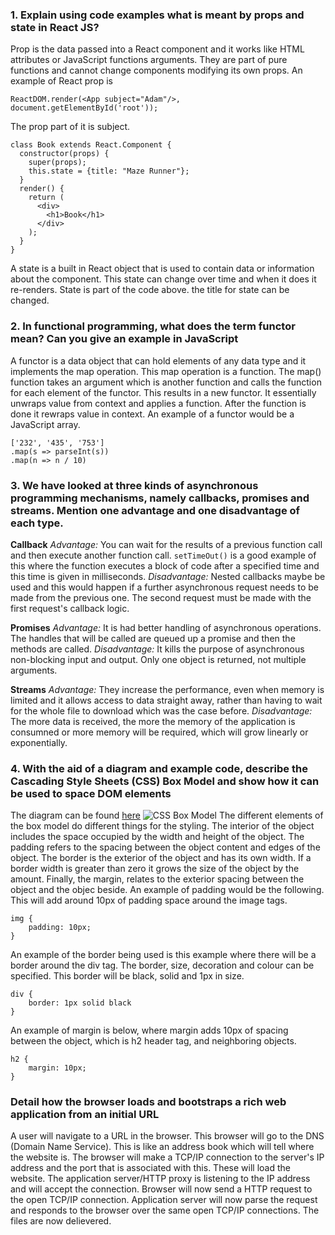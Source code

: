 ### 1. Explain using code examples what is meant by props and state in React JS?
Prop is the data passed into a React component and it works like HTML attributes or JavaScript functions arguments. They are part of pure functions and cannot change components modifying its own props. An example of React prop  is 
```
ReactDOM.render(<App subject="Adam"/>, document.getElementById('root'));
```
The prop part of it is subject.
```
class Book extends React.Component {
  constructor(props) {
    super(props);
    this.state = {title: "Maze Runner"};
  }
  render() {
    return (
      <div>
        <h1>Book</h1>
      </div>
    );
  }
}
```
A state is a built in React object that is used to contain data or information about the component. This state can change over time and when it does it re-renders.
State is part of the code above. the title for state can be changed.

### 2. In functional programming, what does the term functor mean? Can you give an example in JavaScript
A functor is a data object that can hold elements of any data type and it implements the map operation. This map operation is a function. The map() function takes an argument which is another function and calls the function for each element of the functor. This results in a new functor. It essentially unwraps value from context and applies a function. After the function is done it rewraps value in context. An example of a functor would be a JavaScript array. 
```
['232', '435', '753']
.map(s => parseInt(s))
.map(n => n / 10)
```

### 3. We have looked at three kinds of asynchronous programming mechanisms, namely callbacks, promises and streams. Mention one advantage and one disadvantage of each type.
**Callback**
*Advantage:* You can wait for the results of a previous function call and then execute another function call. 
```setTimeOut()``` is a good example of this where the function executes a block of code after a specified time and this time is given in milliseconds. 
*Disadvantage:* Nested callbacks maybe be used and this would happen if a further asynchronous request needs to be made from the previous one. The second request must be made with the first request's callback logic. 

**Promises**
*Advantage:* It is had better handling of asynchronous operations. The handles that will be called are queued up a promise and then the methods are called. 
*Disadvantage:* It kills the purpose of asynchronous non-blocking input and output. Only one object is returned, not multiple arguments.

**Streams**
*Advantage:* They increase the performance, even when memory is limited and it allows access to data straight away, rather than having to wait for the whole file to download which was the case before.
*Disadvantage:* The more data is received, the more the memory of the application is consumned or more memory will be required, which will grow linearly or exponentially. 

### 4. With the aid of a diagram and example code, describe the Cascading Style Sheets (CSS) Box Model and show how it can be used to space DOM elements
The diagram can be found [here](https://levelup.gitconnected.com/css-box-model-explained-60fc76fe9c4d)
![CSS Box Model](https://miro.medium.com/max/1400/1*E_YuB8x1B3T3h6PIJ_I9qQ.png)
The different elements of the box model do different things for the styling.
The interior of the object includes the space occupied by the width and height of the object. 
The padding refers to the spacing between the object content and edges of the object. 
The border is the exterior of the object and has its own width. If a border width is greater than zero it grows the size of the object by the amount. 
Finally, the margin, relates to the exterior spacing between the object and the objec beside. 
An example of padding would be the following. This will add around 10px of padding space around the image tags. 
```
img {
    padding: 10px;
}
```
An example of the border being used is this example where there will be a border around the div tag. The border, size, decoration and colour can be specified. This border will be black, solid and 1px in size. 
```
div {
    border: 1px solid black
}
```
An example of margin is below, where margin adds 10px of spacing between the object, which is h2 header tag, and neighboring objects. 
```
h2 {
    margin: 10px;
}
```

### Detail how the browser loads and bootstraps a rich web application from an initial URL
A user will navigate to a URL in the browser. This browser will go to the DNS (Domain Name Service). This is like an address book which will tell where the website is. 
The browser will make a TCP/IP connection to the server's IP address and the port that is associated with this. These will load the website. 
The application server/HTTP proxy is listening to the IP address and will accept the connection. Browser will now send a HTTP request to the open TCP/IP connection.
Application server will now parse the request and responds to the browser over the same open TCP/IP connections. The files are now delievered.